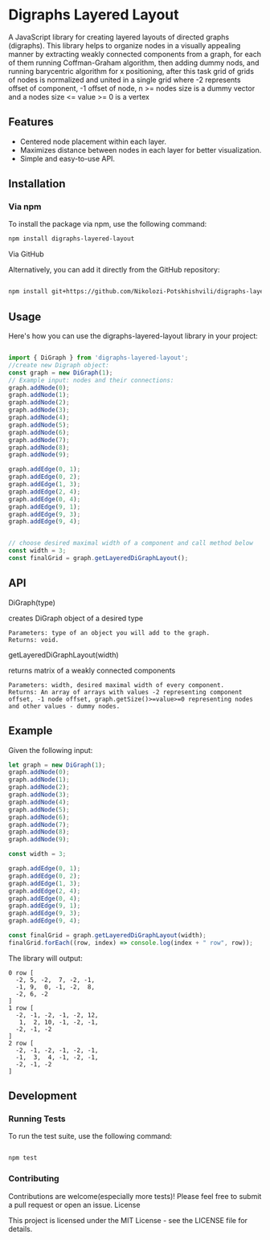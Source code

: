 # Digraphs Layered Layout

A JavaScript library for creating layered layouts of directed graphs (digraphs). This library helps to organize nodes in a visually appealing manner by extracting weakly connected components from a graph, for each of them running Coffman-Graham algorithm, then adding dummy nods, and running barycentric algorithm for x positioning, after this task grid of grids of nodes is normalized and united in a single grid where -2 represents offset of component, -1 offset of node, n >= nodes size is a dummy vector and a nodes size <= value >= 0 is a vertex

## Features

- Centered node placement within each layer.
- Maximizes distance between nodes in each layer for better visualization.
- Simple and easy-to-use API.

## Installation

### Via npm

To install the package via npm, use the following command:

```bash
npm install digraphs-layered-layout
```
Via GitHub

Alternatively, you can add it directly from the GitHub repository:

```bash

npm install git+https://github.com/Nikolozi-Potskhishvili/digraphs-layered-layout.git
```
## Usage

Here's how you can use the digraphs-layered-layout library in your project:

```javascript

import { DiGraph } from 'digraphs-layered-layout';
//create new Digraph object:
const graph = new DiGraph(1);
// Example input: nodes and their connections:
graph.addNode(0);
graph.addNode(1);
graph.addNode(2);
graph.addNode(3);
graph.addNode(4);
graph.addNode(5);
graph.addNode(6);
graph.addNode(7);
graph.addNode(8);
graph.addNode(9);

graph.addEdge(0, 1);
graph.addEdge(0, 2);
graph.addEdge(1, 3);
graph.addEdge(2, 4);
graph.addEdge(0, 4);
graph.addEdge(9, 1);
graph.addEdge(9, 3);
graph.addEdge(9, 4);


// choose desired maximal width of a component and call method below
const width = 3;
const finalGrid = graph.getLayeredDiGraphLayout();
```

## API
DiGraph(type)

creates DiGraph object of a desired type

    Parameters: type of an object you will add to the graph.
    Returns: void.

getLayeredDiGraphLayout(width)

returns matrix of a weakly connected components

    Parameters: width, desired maximal width of every component.
    Returns: An array of arrays with values -2 representing component offset, -1 node offset, graph.getSize()>=value>=0 representing nodes and other values - dummy nodes.


## Example

Given the following input:

```javascript
let graph = new DiGraph(1);
graph.addNode(0);
graph.addNode(1);
graph.addNode(2);
graph.addNode(3);
graph.addNode(4);
graph.addNode(5);
graph.addNode(6);
graph.addNode(7);
graph.addNode(8);
graph.addNode(9);

const width = 3;

graph.addEdge(0, 1);
graph.addEdge(0, 2);
graph.addEdge(1, 3);
graph.addEdge(2, 4);
graph.addEdge(0, 4);
graph.addEdge(9, 1);
graph.addEdge(9, 3);
graph.addEdge(9, 4);

const finalGrid = graph.getLayeredDiGraphLayout(width);
finalGrid.forEach((row, index) => console.log(index + " row", row));
```

The library will output:
```
0 row [
  -2, 5, -2,  7, -2, -1,
  -1, 9,  0, -1, -2,  8,
  -2, 6, -2
]
1 row [
  -2, -1, -2, -1, -2, 12,
   1,  2, 10, -1, -2, -1,
  -2, -1, -2
]
2 row [
  -2, -1, -2, -1, -2, -1,
  -1,  3,  4, -1, -2, -1,
  -2, -1, -2
]
```
## Development
### Running Tests

To run the test suite, use the following command:

```bash

npm test
```

### Contributing

Contributions are welcome(especially more tests)! Please feel free to submit a pull request or open an issue.
License

This project is licensed under the MIT License - see the LICENSE file for details.
